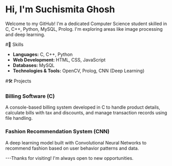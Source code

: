 # Hi, I'm Suchismita Ghosh 

Welcome to my GitHub! I'm a dedicated Computer Science student skilled in C, C++, Python, MySQL, Prolog. 
I'm exploring areas like image processing and deep learning.

#🚀 Skills
- **Languages:** C, C++, Python
- **Web Development:** HTML, CSS, JavaScript
- **Databases:** MySQL
- **Technologies & Tools:** OpenCV, Prolog, CNN (Deep Learning)

#🛠 Projects

### **Billing Software (C)**
A console-based billing system developed in C to handle product details, calculate bills with tax and discounts, and manage transaction records using file handling.

### **Fashion Recommendation System (CNN)**
A deep learning model built with Convolutional Neural Networks to recommend fashion based on user behavior patterns and data.


---Thanks for visiting! I'm always open to new opportunities.
